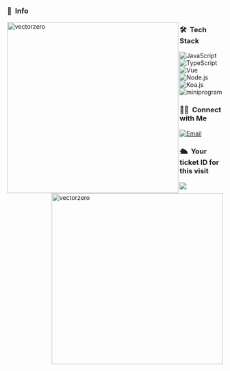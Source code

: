 ### 🙌 &nbsp;Info

<p><img align="left" width="400px" alt="vectorzero" src="https://github-readme-stats.vercel.app/api/top-langs?username=vectorzero&show_icons=true&locale=en&layout=compact"/>
<img align="right" width="400px" alt="vectorzero" src="https://github-readme-stats.vercel.app/api?username=vectorzero&show_icons=true&locale=en" /></p>

### 🛠 &nbsp;Tech Stack
![JavaScript](https://img.shields.io/badge/-JavaScript-333333?style=flat&logo=javascript)
![TypeScript](https://img.shields.io/badge/-TypeScript-333333?style=flat&logo=typescript)
![Vue](https://img.shields.io/badge/-Vue-333333?style=flat&logo=vue.js)
![Node.js](https://img.shields.io/badge/-Node-333333?style=flat&logo=node.js)
![Koa.js](https://img.shields.io/badge/-Koa2-333333?style=flat&logo=koa.js)
![miniprogram](https://img.shields.io/badge/-Miniprogram-333333?style=flat&logo=wechat)

### 🤝🏻 &nbsp;Connect with Me
<a href="mailto:linxianliang@live.com"><img alt="Email" src="https://img.shields.io/badge/linxianliang@live.com-blue?style=flat-square&logo=gmail"></a>


### 🛳 &nbsp;Your ticket ID for this visit
<img src="https://profile-counter.glitch.me/vectorzero/count.svg" />


